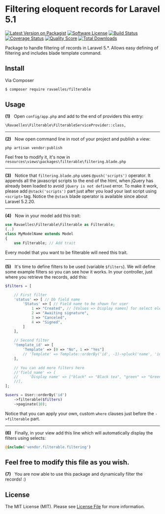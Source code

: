 # Filtering eloquent records for Laravel 5.1

[![Latest Version on Packagist][ico-version]][link-packagist]
[![Software License][ico-license]](LICENSE.md)
[![Build Status][ico-travis]][link-travis]
[![Coverage Status][ico-scrutinizer]][link-scrutinizer]
[![Quality Score][ico-code-quality]][link-code-quality]
[![Total Downloads][ico-downloads]][link-downloads]

Package to handle filtering of records in Laravel 5.*. Allows easy defining of filtering and includes blade template command.

## Install

Via Composer

``` bash
$ composer require ravaelles/filterable
```

## Usage

**(1)** &nbsp; Open `config/app.php` and add to the end of providers this entry:
```
\Ravaelles\Filterable\FilterableServiceProvider::class,
```

---

**(2)** &nbsp; Now open command line in root of your project and publish a view:
```
php artisan vendor:publish
```
Feel free to modify it, it's now in `resources\views\packages\filterable\filtering.blade.php`

---

**(3)** &nbsp; Notice that `filtering.blade.php` uses `@push('scripts')` operator. 
It appends all the javascript scripts to the end of the html, when jQuery has already been loaded to avoid `jQuery is not defined` error. 
To make it work, please add `@stack('scripts')` part just after you load your last script using `<script>` tag. Notice the `@stack` blade operator is available since about Laravel 5.2.20.

---

**(4)** &nbsp; Now in your model add this trait:
``` php
use Ravaelles\Filterable\Filterable as Filterable;
(..)
class MyModelName extends Model 
{
    use Filterable; // Add trait
```
Every model that you want to be filterable will need this trait.

---

**(5)** &nbsp; It's time to define filters to be used (variable `$filters`). We will define some example filters so you can see how it works.
In your controller, just where you retrieve the records, add this:
``` php
$filters = [

    // First filter
    'status' => [ // Db field name
        'Status' => [ // Field name to be shown for user
            1 => "Created", // [Values => Display names] for select element
            2 => "Awaiting signature",
            3 => "Canceled",
            4 => "Signed",
        ]
    ],
    
    // Second filter
    'template_id' => [
        'Template' => [0 => "No", 1 => "Yes"]
        // 'Template' => Template::orderBy('id', -1)->pluck('name', 'id')->all() // Or use something like this
    ],
    
    // You can add more filters here
    //'field_name' => [
    //     'Display name' => ["black" => "Black tea", "green" => "Green tea"]
    //],
];

$users = User::orderBy('id')
	->filterable($filters)
	->paginate(10);
```

Notice that you can apply your own, custom `where` clauses just before the `->filterable` part.

---

**(6)** &nbsp; Finally, in your view add this line which will automatically display the filters using selects:
``` php
@include('vendor.filterable.filtering')
```
Feel free to modify this file as you wish.
---

**(7)** &nbsp; You are now able to use this package and dynamically filter the records! :)

## License

The MIT License (MIT). Please see [License File](LICENSE.md) for more information.

[ico-version]: https://img.shields.io/packagist/v/league/filterable.svg?style=flat-square
[ico-license]: https://img.shields.io/badge/license-MIT-brightgreen.svg?style=flat-square
[ico-travis]: https://img.shields.io/travis/ravaelles/filterable/master.svg?style=flat-square
[ico-scrutinizer]: https://img.shields.io/scrutinizer/coverage/g/ravaelles/filterable.svg?style=flat-square
[ico-code-quality]: https://img.shields.io/scrutinizer/g/ravaelles/filterable.svg?style=flat-square
[ico-downloads]: https://img.shields.io/packagist/dt/league/filterable.svg?style=flat-square

[link-packagist]: https://packagist.org/packages/league/filterable
[link-travis]: https://travis-ci.org/ravaelles/filterable
[link-scrutinizer]: https://scrutinizer-ci.com/g/ravaelles/filterable/code-structure
[link-code-quality]: https://scrutinizer-ci.com/g/ravaelles/filterable
[link-downloads]: https://packagist.org/packages/league/filterable
[link-author]: https://github.com/Ravaelles
[link-contributors]: ../../contributors
